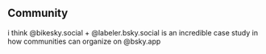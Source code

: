 ## Community

i think @bikesky.social + @labeler.bsky.social is an incredible case study in how communities can organize on @bsky.app